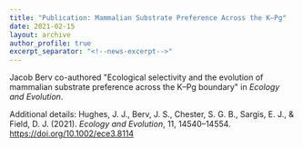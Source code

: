 ```yaml
---
title: "Publication: Mammalian Substrate Preference Across the K–Pg"
date: 2021-02-15
layout: archive
author_profile: true
excerpt_separator: "<!--news-excerpt-->"
---
```

Jacob Berv co-authored "Ecological selectivity and the evolution of mammalian substrate preference across the K–Pg boundary" in *Ecology and Evolution*.

<!--news-excerpt-->
Additional details: Hughes, J. J., Berv, J. S., Chester, S. G. B., Sargis, E. J., & Field, D. J. (2021). *Ecology and Evolution*, 11, 14540–14554. https://doi.org/10.1002/ece3.8114

